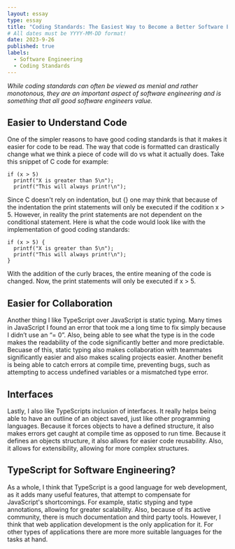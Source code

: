 ```yaml
---
layout: essay
type: essay
title: "Coding Standards: The Easiest Way to Become a Better Software Engineer"
# All dates must be YYYY-MM-DD format!
date: 2023-9-26
published: true
labels:
  - Software Engineering
  - Coding Standards
---
```


*While coding standards can often be viewed as menial and rather monotonous, they are an important aspect of software engineering and is something that all good software engineers value.*

## Easier to Understand Code

One of the simpler reasons to have good coding standards is that it makes it easier for code to be read. The way that code is formatted can drastically change what we think a piece of code will do vs what it actually does. Take this snippet of C code for example:
~~~
if (x > 5)
  printf("X is greater than 5\n");
  printf("This will always print!\n");
~~~
Since C doesn't rely on indentation, but {} one may think that because of the indentation the print statements will only be executed if the codition x > 5. However, in reality the print statements are not dependent on the conditional statement. Here is what the code would look like with the implementation of good coding standards: 
~~~
if (x > 5) {
  printf("X is greater than 5\n");
  printf("This will always print!\n");
}
~~~
With the addition of the curly braces, the entire meaning of the code is changed. Now, the print statements will only be executed if x > 5.

## Easier for Collaboration

Another thing I like TypeScript over JavaScript is static typing. Many times in JavaScript I found an error that took me a long time to fix simply because I didn’t use an “= 0”. Also, being able to see what the type is in the code makes the readability of the code significantly better and more predictable. Becuase of this, static typing also makes collaboration with teammates significantly easier and also makes scaling projects easier. Another benefit is being able to catch errors at compile time, preventing bugs, such as attempting to access undefined variables or a mismatched type error.

## Interfaces

Lastly, I also like TypeScripts inclusion of interfaces. It really helps being able to have an outline of an object saved, just like other programming languages. Because it forces objects to have a defined structure, it also makes errors get caught at compile time as opposed to run time. Because it defines an objects structure, it also allows for easier code reusability. Also, it allows for extensibility, allowing for more complex structures. 

## TypeScript for Software Engineering?

As a whole, I think that TypeScript is a good language for web development, as it adds many useful features, that attempt to compensate for JavaScript's shortcomings. For example, static styping and type annotations, allowing for greater scalability. Also, because of its active community, there is much documentation and third party tools. However, I think that web application development is the only application for it. For other types of applications there are more more suitable languages for the tasks at hand.

